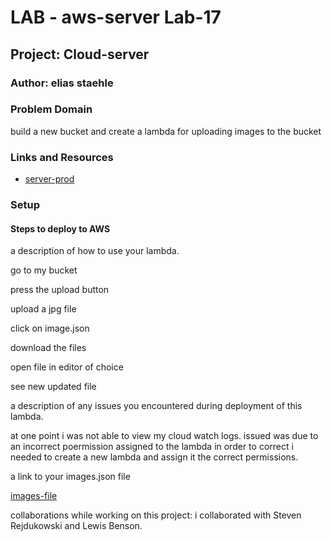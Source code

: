 # LAB - aws-server Lab-17

## Project: Cloud-server

### Author: elias staehle

### Problem Domain

build a new bucket and create a lambda for uploading images to the bucket

### Links and Resources

- [server-prod](https://eds-401-addimg-class-17.s3.amazonaws.com/images.json)

### Setup

#### Steps to deploy to AWS

a description of how to use your lambda.

go to my bucket

press the upload button

upload a jpg file

click on image.json

download the files

open file in editor of choice

see new updated file


a description of any issues you encountered during deployment of this lambda.

at one point i was not able to view my cloud watch logs. issued was due to an incorrect poermission assigned to the lambda in order to correct i needed to create a new lambda and assign it the correct permissions.

a link to your images.json file

[images-file](https://eds-401-addimg-class-17.s3.amazonaws.com/images.json)


collaborations while working on this project: i collaborated with Steven Rejdukowski and Lewis Benson.

